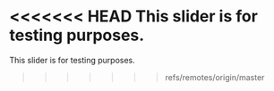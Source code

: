 <<<<<<< HEAD
This slider is for testing purposes.
=======
This slider is for testing purposes.
>>>>>>> refs/remotes/origin/master
